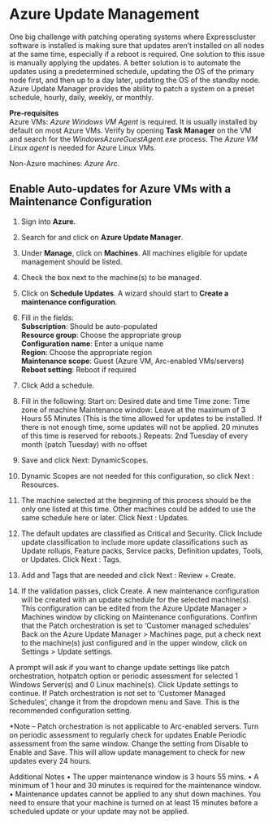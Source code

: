 # Azure Update Management
One big challenge with patching operating systems where Expresscluster software is installed is making sure that updates aren’t installed on all nodes at the same time, especially if a reboot is required. One solution to this issue is manually applying the updates. A better solution is to automate the updates using a predetermined schedule, updating the OS of the primary node first, and then up to a day later, updating the OS of the standby node. Azure Update Manager provides the ability to patch a system on a preset schedule, hourly, daily, weekly, or monthly.    

**Pre-requisites**    
Azure VMs:  _Azure Windows VM Agent_ is required. It is usually installed by default on most Azure VMs. Verify by opening **Task Manager** on the VM and search for the _WindowsAzureGuestAgent.exe_ process.
The _Azure VM Linux agent_ is needed for Azure Linux VMs.    

Non-Azure machines: _Azure Arc_.
## Enable Auto-updates for Azure VMs with a Maintenance Configuration
1.	Sign into **Azure**.
2.	Search for and click on **Azure Update Manager**.
3.	Under **Manage**, click on **Machines**. All machines eligible for update management should be listed.
4.	Check the box next to the machine(s) to be managed.
5.	Click on **Schedule Updates**. A wizard should start to **Create a maintenance configuration**.
6.	Fill in the fields:    
      **Subscription**: Should be auto-populated    
      **Resource group**: Choose the appropriate group    
      **Configuration name**: Enter a unique name    
      **Region**: Choose the appropriate region    
      **Maintenance scope**: Guest (Azure VM, Arc-enabled VMs/servers)    
      **Reboot setting**: Reboot if required 
7.	Click Add a schedule.
8.	Fill in the following:
Start on: Desired date and time
Time zone: Time zone of machine
Maintenance window: Leave at the maximum of 3 Hours 55 Minutes
(This is the time allowed for updates to be installed. If there is not enough time, some updates will not be applied. 20 minutes of this time is reserved for reboots.)
Repeats: 2nd Tuesday of every month (patch Tuesday) with no offset
 
9.	Save and click Next: DynamicScopes.
10.	Dynamic Scopes are not needed for this configuration, so click Next : Resources.
11.	The machine selected at the beginning of this process should be the only one listed at this time. Other machines could be added to use the same schedule here or later. Click Next : Updates.
12.	The default updates are classified as Critical and Security. Click Include update classification to include more update classifications such as Update rollups, Feature packs, Service packs, Definition updates, Tools, or Updates. Click Next : Tags.
13.	Add and Tags that are needed and click Next : Review + Create.
14.	If the validation passes, click Create.
A new maintenance configuration will be created with an update schedule for the selected machine(s). This configuration can be edited from the Azure Update Manager > Machines window by clicking on Maintenance configurations.
Confirm that the Patch orchestration is set to ‘Customer managed schedules’
Back on the Azure Update Manager > Machines page, put a check next to the machine(s) just configured and in the upper window, click on Settings > Update settings.
 
A prompt will ask if you want to change update settings like patch orchestration, hotpatch option or periodic assessment for selected 1 Windows Server(s) and 0 Linux machine(s). Click Update settings to continue.
If Patch orchestration is not set to ‘Customer Managed Schedules’, change it from the dropdown menu and Save. This is the recommended configuration setting.
 
*Note – Patch orchestration is not applicable to Arc-enabled servers.
Turn on periodic assessment to regularly check for updates
Enable Periodic assessment from the same window. Change the setting from Disable to Enable and Save. This will allow update management to check for new updates every 24 hours.
 

Additional Notes
•	The upper maintenance window is 3 hours 55 mins.
•	A minimum of 1 hour and 30 minutes is required for the maintenance window.
•	Maintenance updates cannot be applied to any shut down machines. You need to ensure that your machine is turned on at least 15 minutes before a scheduled update or your update may not be applied.

